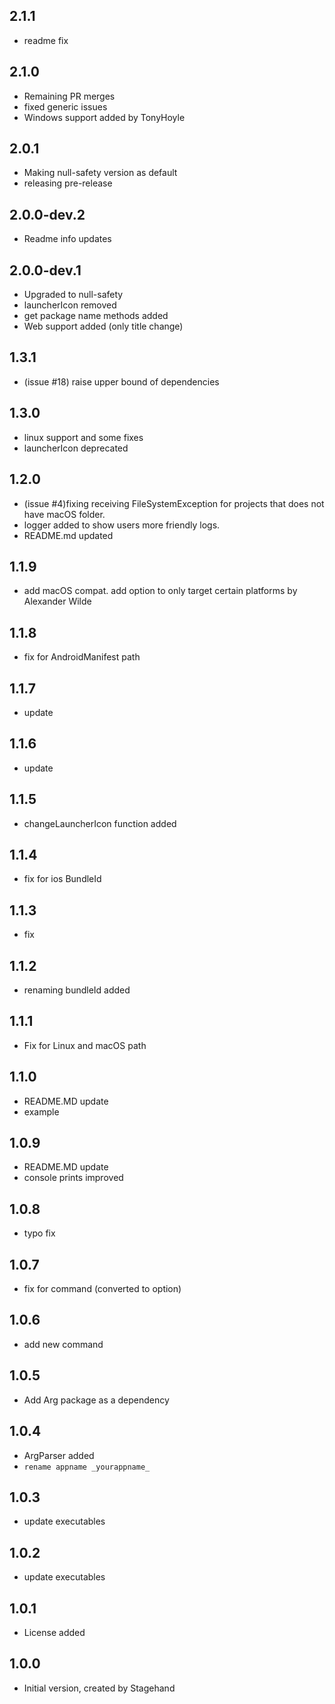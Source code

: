 ## 2.1.1

- readme fix

## 2.1.0

- Remaining PR merges
- fixed generic issues
- Windows support added by TonyHoyle

## 2.0.1

- Making null-safety version as default
- releasing pre-release

## 2.0.0-dev.2

- Readme info updates

## 2.0.0-dev.1

- Upgraded to null-safety
- launcherIcon removed
- get package name methods added
- Web support added (only title change)


## 1.3.1

- (issue #18) raise upper bound of dependencies

## 1.3.0

- linux support and some fixes
- launcherIcon deprecated

## 1.2.0

- (issue #4)fixing receiving FileSystemException for projects that does not have macOS folder.
- logger added to show users more friendly logs.
- README.md updated

## 1.1.9

- add macOS compat. add option to only target certain platforms by Alexander Wilde

## 1.1.8

- fix for AndroidManifest path

## 1.1.7

- update

## 1.1.6

- update

## 1.1.5

- changeLauncherIcon function added

## 1.1.4

- fix for ios BundleId

## 1.1.3

- fix

## 1.1.2

- renaming bundleId added

## 1.1.1

- Fix for Linux and macOS path 

## 1.1.0

- README.MD update 
- example 

## 1.0.9

- README.MD update 
- console prints improved

## 1.0.8

- typo fix

## 1.0.7

- fix for command (converted to option)

## 1.0.6

- add new command

## 1.0.5

- Add Arg package as a dependency

## 1.0.4

- ArgParser added
- `rename appname _yourappname_`

## 1.0.3

- update executables

## 1.0.2

- update executables

## 1.0.1

- License added

## 1.0.0

- Initial version, created by Stagehand
